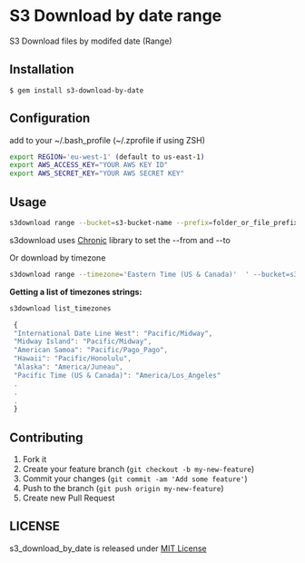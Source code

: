 # S3 Download by date range

S3 Download files by modifed date (Range)

## Installation

    $ gem install s3-download-by-date


## Configuration
add to your ~/.bash_profile (~/.zprofile if using ZSH)

```bash
export REGION='eu-west-1' (default to us-east-1)
export AWS_ACCESS_KEY="YOUR AWS KEY ID"
export AWS_SECRET_KEY="YOUR AWS SECRET KEY"

```

## Usage

````bash
s3download range --bucket=s3-bucket-name --prefix=folder_or_file_prefix --from='yesterday at noon' --to='today at noon' --save-to=~/Downloads
````

s3download uses [Chronic](https://github.com/mojombo/chronic) library to set the --from and --to


Or download by timezone

````bash
s3download range --timezone='Eastern Time (US & Canada)'  ' --bucket=s3-bucket-name --prefix=folder_or_file_prefix --from='yesterday at noon' --to='today at noon' --save-to=~/Downloads 
````

**Getting a list of timezones strings:**

 ````bash
 s3download list_timezones 
 ````

 ````javascript
  {
  "International Date Line West": "Pacific/Midway",
  "Midway Island": "Pacific/Midway",
  "American Samoa": "Pacific/Pago_Pago",
  "Hawaii": "Pacific/Honolulu",
  "Alaska": "America/Juneau",
  "Pacific Time (US & Canada)": "America/Los_Angeles"
  .
  .
  .
  }
````
## Contributing

1. Fork it
2. Create your feature branch (`git checkout -b my-new-feature`)
3. Commit your changes (`git commit -am 'Add some feature'`)
4. Push to the branch (`git push origin my-new-feature`)
5. Create new Pull Request

## LICENSE
s3_download_by_date is released under [MIT License](http://www.opensource.org/licenses/MIT)
